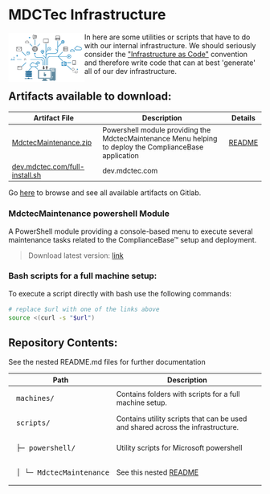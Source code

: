 # MDCTec Infrastructure

<img style="float: left; width: 30%" src="./avatar.png" alt="[avatar.png]">

In here are some utilities or scripts that have to do with our internal infrastructure.
We should seriously consider the ["Infrastructure as Code"][1] convention and therefore write code that can at best 'generate' all of our dev infrastructure.

[1]: https://en.wikipedia.org/wiki/Infrastructure_as_code
## Artifacts available to download:

| Artifact File | Description | Details |
|---    |---  |--- 
| [MdctecMaintenance.zip](http://gitlab.mdctec.com/mdctec-developers/internal/infrastructure/-/jobs/artifacts/master/raw/scripts/powershell/MdctecMaintenance/MdctecMaintenance.zip?job=artifacts) | Powershell module providing the MdctecMaintenance Menu helping to deploy the ComplianceBase application | [README](scripts/powershell/MdctecMaintenance/README.md)
| [dev.mdctec.com/full-install.sh](http://gitlab.mdctec.com/mdctec-developers/internal/infrastructure/-/jobs/artifacts/master/raw/machines/dev.mdctec.com/full-install.sh?job=artifacts) | dev.mdctec.com |

Go [here](http://gitlab.mdctec.com/mdctec-developers/internal/infrastructure/-/jobs/artifacts/master/browse?job=artifacts) to browse and see all available artifacts on Gitlab.

### MdctecMaintenance powershell Module
A PowerShell module providing a console-based menu to execute several maintenance tasks related to the ComplianceBase™ setup and deployment.

> Download latest version: [link](http://gitlab.mdctec.com/mdctec-developers/internal/infrastructure/-/jobs/artifacts/master/raw/scripts/MdctecMaintenance/MdctecMaintenance.zip?job=zip_MdctecMaintenance_module)

### Bash scripts for a full machine setup:

To execute a script directly with bash use the following commands:  
```bash
# replace $url with one of the links above
source <(curl -s "$url")
```

## Repository Contents:
<!---
Symbole zum copy&pasten
│
├─
└─
--->
See the nested README.md files for further documentation

| Path | Description |
|--- |--- | 
| <pre style="padding:0"> machines/</pre> | Contains folders with scripts for a full machine setup. |    
| <pre style="padding:0"> scripts/</pre> | Contains utility scripts that can be used and shared across the infrastructure.  |
| <pre style="padding:0"> ├─ powershell/</pre> | Utility scripts for Microsoft powershell |
| <pre style="padding:0"> │  └─ MdctecMaintenance</pre> | See this nested [README](scripts/powershell/MdctecMaintenance/README.md) |


